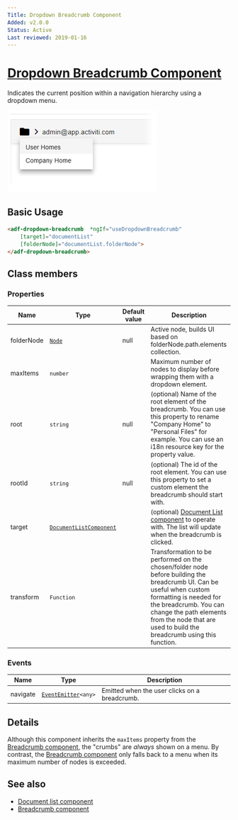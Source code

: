 ```yaml
---
Title: Dropdown Breadcrumb Component
Added: v2.0.0
Status: Active
Last reviewed: 2019-01-16
---
```


# [Dropdown Breadcrumb Component](../../../lib/content-services/breadcrumb/dropdown-breadcrumb.component.ts "Defined in dropdown-breadcrumb.component.ts")

Indicates the current position within a navigation hierarchy using a dropdown menu.

![Dropdown Breadcrumb screenshot](../../docassets/images/DropdownBreadcrumb.png)

## Basic Usage

```html
<adf-dropdown-breadcrumb  *ngIf="useDropdownBreadcrumb"
    [target]="documentList"
    [folderNode]="documentList.folderNode">
</adf-dropdown-breadcrumb>
```

## Class members

### Properties

| Name | Type | Default value | Description |
| ---- | ---- | ------------- | ----------- |
| folderNode | [`Node`](https://github.com/Alfresco/alfresco-js-api/blob/development/src/api/content-rest-api/docs/Node.md) | null | Active node, builds UI based on folderNode.path.elements collection. |
| maxItems | `number` |  | Maximum number of nodes to display before wrapping them with a dropdown element. |
| root | `string` | null | (optional) Name of the root element of the breadcrumb. You can use this property to rename "Company Home" to "Personal Files" for example. You can use an i18n resource key for the property value. |
| rootId | `string` | null | (optional) The id of the root element. You can use this property to set a custom element the breadcrumb should start with. |
| target | [`DocumentListComponent`](../../content-services/components/document-list.component.md) |  | (optional) [Document List component](../../content-services/components/document-list.component.md) to operate with. The list will update when the breadcrumb is clicked. |
| transform | `Function` |  | Transformation to be performed on the chosen/folder node before building the breadcrumb UI. Can be useful when custom formatting is needed for the breadcrumb. You can change the path elements from the node that are used to build the breadcrumb using this function. |

### Events

| Name | Type | Description |
| ---- | ---- | ----------- |
| navigate | [`EventEmitter`](https://angular.io/api/core/EventEmitter)`<any>` | Emitted when the user clicks on a breadcrumb. |

## Details

Although this component inherits the `maxItems` property from the [Breadcrumb component,](breadcrumb.component.md) the
"crumbs" are _always_ shown on a menu. By contrast, the [Breadcrumb component](breadcrumb.component.md) only falls back
to a menu when its maximum number of nodes is exceeded. 

## See also

-   [Document list component](document-list.component.md)
-   [Breadcrumb component](breadcrumb.component.md)
